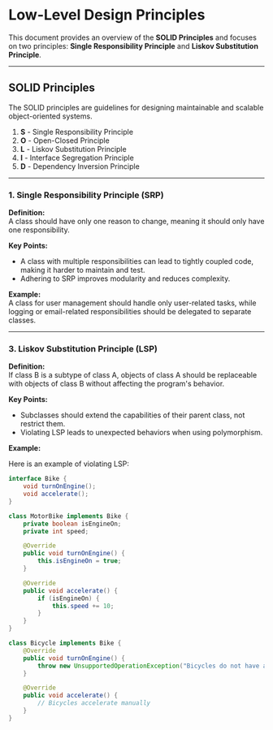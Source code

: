 # Low-Level Design Principles

This document provides an overview of the **SOLID Principles** and focuses on two principles: **Single Responsibility Principle** and **Liskov Substitution Principle**.

---

## SOLID Principles

The SOLID principles are guidelines for designing maintainable and scalable object-oriented systems.

1. **S** - Single Responsibility Principle  
2. **O** - Open-Closed Principle  
3. **L** - Liskov Substitution Principle  
4. **I** - Interface Segregation Principle  
5. **D** - Dependency Inversion Principle  

---

### 1. Single Responsibility Principle (SRP)

**Definition:**  
A class should have only one reason to change, meaning it should only have one responsibility.

**Key Points:**  
- A class with multiple responsibilities can lead to tightly coupled code, making it harder to maintain and test.  
- Adhering to SRP improves modularity and reduces complexity.  

**Example:**  
A class for user management should handle only user-related tasks, while logging or email-related responsibilities should be delegated to separate classes.

---

### 3. Liskov Substitution Principle (LSP)

**Definition:**  
If class B is a subtype of class A, objects of class A should be replaceable with objects of class B without affecting the program's behavior.  

**Key Points:**  
- Subclasses should extend the capabilities of their parent class, not restrict them.  
- Violating LSP leads to unexpected behaviors when using polymorphism.  

**Example:**  

Here is an example of violating LSP:

```java
interface Bike {
    void turnOnEngine();
    void accelerate();
}

class MotorBike implements Bike {
    private boolean isEngineOn;
    private int speed;

    @Override
    public void turnOnEngine() {
        this.isEngineOn = true;
    }

    @Override
    public void accelerate() {
        if (isEngineOn) {
            this.speed += 10;
        }
    }
}

class Bicycle implements Bike {
    @Override
    public void turnOnEngine() {
        throw new UnsupportedOperationException("Bicycles do not have an engine.");
    }

    @Override
    public void accelerate() {
        // Bicycles accelerate manually
    }
}
